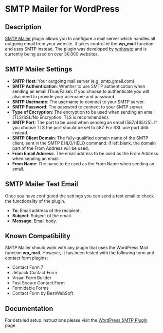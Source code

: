 # SMTP Mailer for WordPress

## Description

[SMTP Mailer](https://wphowto.net/smtp-mailer-plugin-for-wordpress-1482) plugin allows you to configure a mail server which handles all outgoing email from your website. It takes control of the **wp_mail** function and uses SMTP instead. The plugin was developed by [wphowto](https://wphowto.net/) and is currently being used on over 30,000 websites.

## SMTP Mailer Settings

* **SMTP Host**: Your outgoing mail server (e.g. smtp.gmail.com).
* **SMTP Authentication**: Whether to use SMTP authentication when sending an email (True/False). If you choose to authenticate you will also need to provide your username and password.
* **SMTP Username**: The username to connect to your SMTP server.
* **SMTP Password**: The password to connect to your SMTP server.
* **Type of Encryption**: The encryption to be used when sending an email (TLS/SSL/No Encryption. TLS is recommended).
* **SMTP Port**: The port to be used when sending an email (587/465/25). If you choose TLS the port should be set to 587. For SSL use port 465 instead.
* **SMTP Client Domain**: The fully-qualified domain name of the SMTP client, sent in the SMTP EHLO/HELO command. If left blank, the domain part of the From Address will be used.
* **From Email Address**: The email address to be used as the From Address when sending an email.
* **From Name**: The name to be used as the From Name when sending an email.

## SMTP Mailer Test Email

Once you have configured the settings you can send a test email to check the functionality of the plugin.
 
* **To**: Email address of the recipient.
* **Subject**: Subject of the email.
* **Message**: Email body.

## Known Compatibility

SMTP Mailer should work with any plugin that uses the WordPress Mail function **wp_mail**. However, It has been tested with the following form and contact form plugins:

* Contact Form 7
* Jetpack Contact Form
* Visual Form Builder
* Fast Secure Contact Form
* Formidable Forms
* Contact Form by BestWebSoft

## Documentation

For detailed setup instructions please visit the [WordPress SMTP Plugin](https://wphowto.net/smtp-mailer-plugin-for-wordpress-1482) page.

